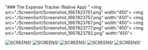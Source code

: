 "### The Expense Tracker (Native App) "
<img src="./ScreenSort/Screenshot_1667823751.png" width:"450">
<img src="./ScreenSort/Screenshot_1667823757.png" width:"450">
<img src="./ScreenSort/Screenshot_1667823767.png" width:"450">
<img src="./ScreenSort/Screenshot_1667823777.png" width:"450">
<img src="./ScreenSort/Screenshot_1667823792.png" width:"450">

![SCREENS!](./ScreenSort/Screenshot_1667823751.png)
![SCREENS!](./ScreenSort/Screenshot_1667823757.png)
![SCREENS!](./ScreenSort/Screenshot_1667823767.png)
![SCREENS!](./ScreenSort/Screenshot_1667823777.png)
![SCREENS!](./ScreenSort/Screenshot_1667823792.png)
